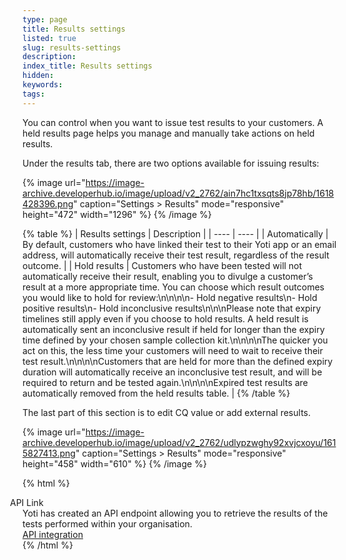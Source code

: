 ```yaml
---
type: page
title: Results settings
listed: true
slug: results-settings
description: 
index_title: Results settings
hidden: 
keywords: 
tags: 
---
```


You can control when you want to issue test results to your customers. A held results page helps you manage and manually take actions on held results.

Under the results tab, there are two options available for issuing results:

{% image url="https://image-archive.developerhub.io/image/upload/v2_2762/ain7hc1txsqts8jp78hb/1618428396.png" caption="Settings &gt; Results" mode="responsive" height="472" width="1296" %}
{% /image %}

{% table %}
| Results settings | Description | 
| ---- | ---- | 
| Automatically | By default, customers who have linked their test to their Yoti app or an email address, will automatically receive their test result, regardless of the result outcome. | 
| Hold results | Customers who have been tested will not automatically receive their result, enabling you to divulge a customer’s result at a more appropriate time. You can choose which result outcomes you would like to hold for review:\n\n\n\n- Hold negative results\n- Hold positive results\n- Hold inconclusive results\n\n\nPlease note that expiry timelines still apply even if you choose to hold results. A held result is automatically sent an inconclusive result if held for longer than the expiry time defined by your chosen sample collection kit.\n\n\n\nThe quicker you act on this, the less time your customers will need to wait to receive their test result.\n\n\n\nCustomers that are held for more than the defined expiry duration will automatically receive an inconclusive test result, and will be required to return and be tested again.\n\n\n\nExpired test results are automatically removed from the held results table. | 
{% /table %}

The last part of this section is to edit CQ value or add external results.

{% image url="https://image-archive.developerhub.io/image/upload/v2_2762/udlypzwghy92xvjcxoyu/1615827413.png" caption="Settings &gt; Results" mode="responsive" height="458" width="610" %}
{% /image %}

{% html %}
<div class="alert-API">
    <div class="alert-title" id="API">
         <i _ngcontent-cvo-c21="" class="fas fa-external-link-alt" style="margin-left: -35px; margin-right: 15px"></i>  
      API Link
    </div>
    <div class="alert-text">
      Yoti has created an API endpoint allowing you to retrieve the results of the tests performed within your organisation. 
    </div>
    <div class="alert-links"> 
        <a href="https://developers.yoti.com/health/integration-guide">API integration</a>
    </div>
</div>
{% /html %}